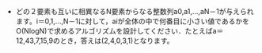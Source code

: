 - どの２要素も互いに相異なるN要素からなる整数列a0,a1,...,aN－1が与えられます。i＝0,1,...,N－1に対して，aiが全体の中で何番目に小さい値であるかをO(NlogN)で求めるアルゴリズムを設計してください．たとえばa＝12,43,7,15,9のとき，答えは(2,4,0,3,1)となります。